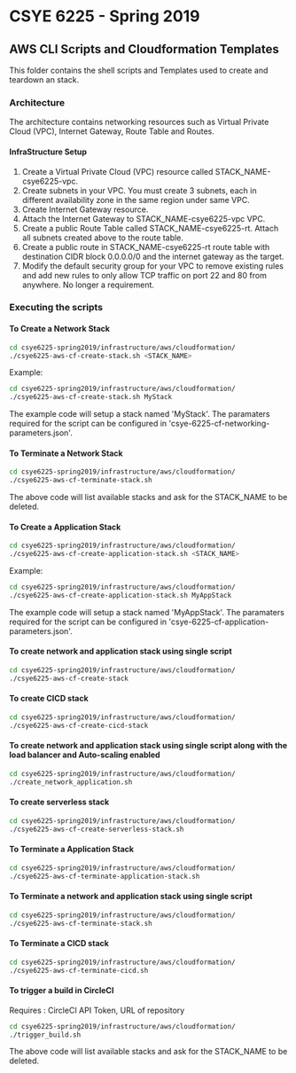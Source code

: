 # CSYE 6225 - Spring 2019

## AWS CLI Scripts and Cloudformation Templates
This folder contains the shell scripts and Templates used to create and teardown an stack.

### Architecture 
The architecture contains networking resources such as Virtual Private Cloud (VPC), Internet Gateway, Route Table and Routes.

#### InfraStructure Setup

1. Create a Virtual Private Cloud (VPC) resource called STACK_NAME-csye6225-vpc.
2. Create subnets in your VPC. You must create 3 subnets, each in different availability zone in the same region under same VPC.
3. Create Internet Gateway resource.
4. Attach the Internet Gateway to STACK_NAME-csye6225-vpc VPC.
5. Create a public Route Table called STACK_NAME-csye6225-rt. Attach all subnets created above to the route table.
6. Create a public route in STACK_NAME-csye6225-rt route table with destination CIDR block 0.0.0.0/0 and the internet gateway as the target.
7. Modify the default security group for your VPC to remove existing rules and add new rules to only allow TCP traffic on port 22 and 80 from anywhere. No longer a requirement.

### Executing the scripts
#### To Create a Network Stack


```bash
cd csye6225-spring2019/infrastructure/aws/cloudformation/
./csye6225-aws-cf-create-stack.sh <STACK_NAME>
```
Example:

```bash
cd csye6225-spring2019/infrastructure/aws/cloudformation/
./csye6225-aws-cf-create-stack.sh MyStack
```

The example code will setup a stack named 'MyStack'. The paramaters required for the script can be configured in 'csye-6225-cf-networking-parameters.json'.

#### To Terminate a Network Stack

```bash
cd csye6225-spring2019/infrastructure/aws/cloudformation/
./csye6225-aws-cf-terminate-stack.sh
```

The above code will list available stacks and ask for the STACK_NAME to be deleted.


#### To Create a Application Stack

```bash
cd csye6225-spring2019/infrastructure/aws/cloudformation/
./csye6225-aws-cf-create-application-stack.sh <STACK_NAME>
```
Example:

```bash
cd csye6225-spring2019/infrastructure/aws/cloudformation/
./csye6225-aws-cf-create-application-stack.sh MyAppStack
```

The example code will setup a stack named 'MyAppStack'. The paramaters required for the script can be configured in 'csye-6225-cf-application-parameters.json'.

#### To create network and application stack using single script

```bash
cd csye6225-spring2019/infrastructure/aws/cloudformation/
./csye6225-aws-cf-create-stack
```
#### To create CICD stack

```bash
cd csye6225-spring2019/infrastructure/aws/cloudformation/
./csye6225-aws-cf-create-cicd-stack
```


#### To create network and application stack using single script along with the load balancer and Auto-scaling enabled

```bash
cd csye6225-spring2019/infrastructure/aws/cloudformation/
./create_network_application.sh
```

#### To create serverless stack

```bash
cd csye6225-spring2019/infrastructure/aws/cloudformation/
./csye6225-aws-cf-create-serverless-stack.sh
```

#### To Terminate a Application Stack

```bash
cd csye6225-spring2019/infrastructure/aws/cloudformation/
./csye6225-aws-cf-terminate-application-stack.sh
```


#### To Terminate a network and application stack using single script

```bash
cd csye6225-spring2019/infrastructure/aws/cloudformation/
./csye6225-aws-cf-terminate-stack.sh
```

#### To Terminate a CICD stack

```bash
cd csye6225-spring2019/infrastructure/aws/cloudformation/
./csye6225-aws-cf-terminate-cicd.sh
```

#### To trigger a build in CircleCI

Requires : 
CircleCI API Token, 
URL of repository

```bash
cd csye6225-spring2019/infrastructure/aws/cloudformation/
./trigger_build.sh
```


The above code will list available stacks and ask for the STACK_NAME to be deleted.

